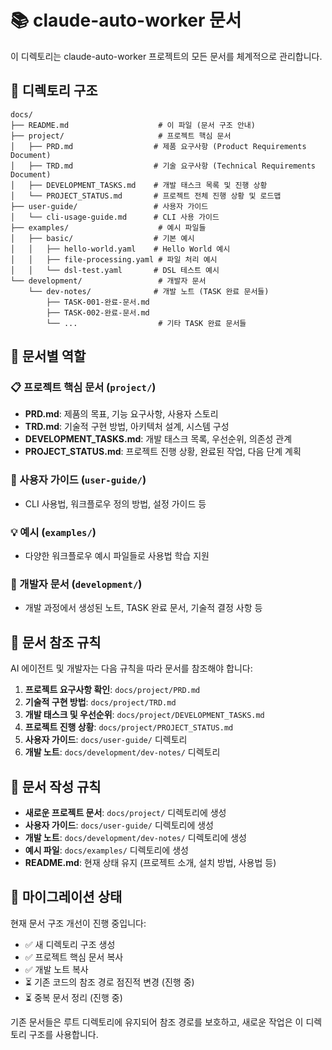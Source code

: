 # 📚 claude-auto-worker 문서

이 디렉토리는 claude-auto-worker 프로젝트의 모든 문서를 체계적으로 관리합니다.

## 📁 디렉토리 구조

```
docs/
├── README.md                    # 이 파일 (문서 구조 안내)
├── project/                     # 프로젝트 핵심 문서
│   ├── PRD.md                  # 제품 요구사항 (Product Requirements Document)
│   ├── TRD.md                  # 기술 요구사항 (Technical Requirements Document)
│   ├── DEVELOPMENT_TASKS.md    # 개발 태스크 목록 및 진행 상황
│   └── PROJECT_STATUS.md       # 프로젝트 전체 진행 상황 및 로드맵
├── user-guide/                 # 사용자 가이드
│   └── cli-usage-guide.md      # CLI 사용 가이드
├── examples/                    # 예시 파일들
│   ├── basic/                  # 기본 예시
│   │   ├── hello-world.yaml    # Hello World 예시
│   │   ├── file-processing.yaml # 파일 처리 예시
│   │   └── dsl-test.yaml       # DSL 테스트 예시
└── development/                 # 개발자 문서
    └── dev-notes/              # 개발 노트 (TASK 완료 문서들)
        ├── TASK-001-완료-문서.md
        ├── TASK-002-완료-문서.md
        └── ...                  # 기타 TASK 완료 문서들
```

## 🎯 문서별 역할

### 📋 프로젝트 핵심 문서 (`project/`)
- **PRD.md**: 제품의 목표, 기능 요구사항, 사용자 스토리
- **TRD.md**: 기술적 구현 방법, 아키텍처 설계, 시스템 구성
- **DEVELOPMENT_TASKS.md**: 개발 태스크 목록, 우선순위, 의존성 관계
- **PROJECT_STATUS.md**: 프로젝트 진행 상황, 완료된 작업, 다음 단계 계획

### 📖 사용자 가이드 (`user-guide/`)
- CLI 사용법, 워크플로우 정의 방법, 설정 가이드 등

### 💡 예시 (`examples/`)
- 다양한 워크플로우 예시 파일들로 사용법 학습 지원

### 🔧 개발자 문서 (`development/`)
- 개발 과정에서 생성된 노트, TASK 완료 문서, 기술적 결정 사항 등

## 🔗 문서 참조 규칙

AI 에이전트 및 개발자는 다음 규칙을 따라 문서를 참조해야 합니다:

1. **프로젝트 요구사항 확인**: `docs/project/PRD.md`
2. **기술적 구현 방법**: `docs/project/TRD.md`
3. **개발 태스크 및 우선순위**: `docs/project/DEVELOPMENT_TASKS.md`
4. **프로젝트 진행 상황**: `docs/project/PROJECT_STATUS.md`
5. **사용자 가이드**: `docs/user-guide/` 디렉토리
6. **개발 노트**: `docs/development/dev-notes/` 디렉토리

## 📝 문서 작성 규칙

- **새로운 프로젝트 문서**: `docs/project/` 디렉토리에 생성
- **사용자 가이드**: `docs/user-guide/` 디렉토리에 생성
- **개발 노트**: `docs/development/dev-notes/` 디렉토리에 생성
- **예시 파일**: `docs/examples/` 디렉토리에 생성
- **README.md**: 현재 상태 유지 (프로젝트 소개, 설치 방법, 사용법 등)

## 🔄 마이그레이션 상태

현재 문서 구조 개선이 진행 중입니다:
- ✅ 새 디렉토리 구조 생성
- ✅ 프로젝트 핵심 문서 복사
- ✅ 개발 노트 복사
- ⏳ 기존 코드의 참조 경로 점진적 변경 (진행 중)
- ⏳ 중복 문서 정리 (진행 중)

기존 문서들은 루트 디렉토리에 유지되어 참조 경로를 보호하고, 새로운 작업은 이 디렉토리 구조를 사용합니다.
